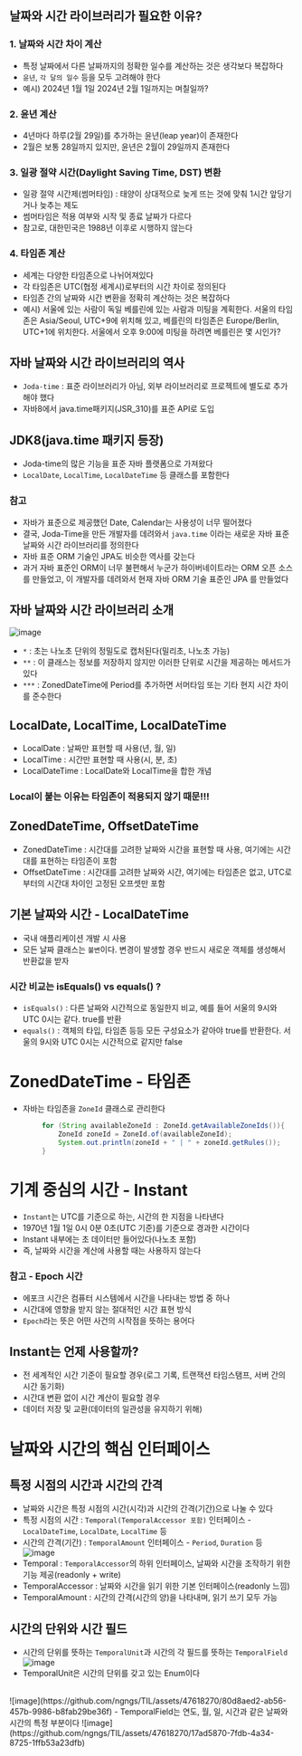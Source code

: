 ## 날짜와 시간 라이브러리가 필요한 이유?

### 1. 날짜와 시간 차이 계산
- 특정 날짜에서 다른 날짜까지의 정확한 일수를 계산하는 것은 생각보다 복잡하다
- `윤년`, `각 달의 일수` 등을 모두 고려해야 한다
- 예시) 2024년 1월 1일 2024년 2월 1일까지는 며칠일까?

### 2. 윤년 계산
- 4년마다 하루(2월 29일)를 추가하는 윤년(leap year)이 존재한다
- 2월은 보통 28일까지 있지만, 윤년은 2월이 29일까지 존재한다

### 3. 일광 절약 시간(Daylight Saving Time, DST) 변환
- 일광 절약 시간제(썸머타임) : 태양이 상대적으로 늦게 뜨는 것에 맞춰 1시간 앞당기거나 늦추는 제도
- 썸머타임은 적용 여부와 시작 및 종료 날짜가 다르다
- 참고로, 대한민국은 1988년 이후로 시행하지 않는다

### 4. 타임존 계산
- 세계는 다양한 타임존으로 나뉘어져있다
- 각 타임존은 UTC(협정 세계시)로부터의 시간 차이로 정의된다
- 타임존 간의 날짜와 시간 변환을 정확히 계산하는 것은 복잡하다
- 예시) 서울에 있는 사람이 독일 베를린에 있는 사람과 미팅을 계획한다. 서울의 타임존은 Asia/Seoul, UTC+9에 위치해 있고, 베를린의 타임존은 Europe/Berlin, UTC+1에 위치한다. 서울에서 오후 9:00에 미팅을 하려면 베를린은 몇 시인가?

 ## 자바 날짜와 시간 라이브러리의 역사
 - `Joda-time` : 표준 라이브러리가 아님, 외부 라이브러리로 프로젝트에 별도로 추가해야 했다
 - 자바8에서 java.time패키지(JSR_310)를 표준 API로 도입

## JDK8(java.time 패키지 등장)
- Joda-time의 많은 기능을 표준 자바 플랫폼으로 가져왔다
- `LocalDate`, `LocalTime`, `LocalDateTime` 등 클래스를 포함한다

### 참고
- 자바가 표준으로 제공했던 Date, Calendar는 사용성이 너무 떨어졌다
- 결국, Joda-Time을 만든 개발자를 데려와서 `java.time` 이라는 새로운 자바 표준 날짜와 시간 라이브러리를 정의한다
- 자바 표준 ORM 기술인 JPA도 비슷한 역사를 갖는다
- 과거 자바 표준인 ORM이 너무 불편해서 누군가 하이버네이트라는 ORM 오픈 소스를 만들었고, 이 개발자를 데려와서 현재 자바 ORM 기술 표준인 JPA 를 만들었다

## 자바 날짜와 시간 라이브러리 소개
![image](https://github.com/ngngs/TIL/assets/47618270/5b5f7a78-5c48-4dfa-90ac-571ee50dfe92)
- `*` : 초는 나노초 단위의 정밀도로 캡처된다(밀리초, 나노초 가능)
- `**` : 이 클래스는 정보를 저장하지 않지만 이러한 단위로 시간을 제공하는 메서드가 있다
- `***` : ZonedDateTime에 Period를 추가하면 서머타임 또는 기타 현지 시간 차이를 준수한다

 
## LocalDate, LocalTime, LocalDateTime
- LocalDate : 날짜만 표현할 때 사용(년, 월, 일)
- LocalTime : 시간만 표현할 때 사용(시, 분, 초)
- LocalDateTime : LocalDate와 LocalTime을 합한 개념

### Local이 붙는 이유는 타임존이 적용되지 않기 때문!!!

## ZonedDateTime, OffsetDateTime
- ZonedDateTime : 시간대를 고려한 날짜와 시간을 표현할 때 사용, 여기에는 시간대를 표현하는 타임존이 포함
- OffsetDateTime : 시간대를 고려한 날짜와 시간, 여기에는 타임존은 없고, UTC로부터의 시간대 차이인 고정된 오프셋만 포함


## 기본 날짜와 시간 - LocalDateTime
- 국내 애플리케이션 개발 시 사용
- 모든 날짜 클래스는 `불변`이다. 변경이 발생할 경우 반드시 새로운 객체를 생성해서 반환값을 받자

### 시간 비교는 isEquals() vs equals() ?
- `isEquals()` : 다른 날짜와 시간적으로 동일한지 비교, 예를 들어 서울의 9시와 UTC 0시는 같다. true를 반환
- `equals()` : 객체의 타입, 타임존 등등 모든 구성요소가 같아야 true를 반환한다. 서울의 9시와 UTC 0시는 시간적으로 같지만 false

# ZonedDateTime - 타임존
- 자바는 타임존을 `ZoneId` 클래스로 관리한다
```java
        for (String availableZoneId : ZoneId.getAvailableZoneIds()){
            ZoneId zoneId = ZoneId.of(availableZoneId);
            System.out.println(zoneId + " | " + zoneId.getRules());
        }
```

# 기계 중심의 시간 - Instant
- `Instant`는 UTC를 기준으로 하는, 시간의 한 지점을 나타낸다
- 1970년 1월 1일 0시 0분 0초(UTC 기준)를 기준으로 경과한 시간이다
- Instant 내부에는 초 데이터만 들어있다(나노초 포함)
- 즉, 날짜와 시간을 계산에 사용할 때는 사용하지 않는다

### 참고 - Epoch 시간
- 에포크 시간은 컴퓨터 시스템에서 시간을 나타내는 방법 중 하나
- 시간대에 영향을 받지 않는 절대적인 시간 표현 방식
- `Epoch`라는 뜻은 어떤 사건의 시작점을 뜻하는 용어다

## Instant는 언제 사용할까?
- 전 세계적인 시간 기준이 필요할 경우(로그 기록, 트랜잭션 타임스탬프, 서버 간의 시간 동기화)
- 시간대 변환 없이 시간 계산이 필요할 경우
- 데이터 저장 및 교환(데이터의 일관성을 유지하기 위해)


# 날짜와 시간의 핵심 인터페이스

## 특정 시점의 시간과 시간의 간격
- 날짜와 시간은 특정 시점의 시간(시각)과 시간의 간격(기간)으로 나눌 수 있다
- 특정 시점의 시간 : `Temporal(TemporalAccessor 포함)` 인터페이스 - `LocalDateTime`, `LocalDate`, `LocalTime` 등
- 시간의 간격(기간) : `TemporalAmount` 인터페이스 - `Period`, `Duration` 등
![image](https://github.com/ngngs/TIL/assets/47618270/7ff5b8bb-0ecc-4825-97fd-5bd31f081113)
- Temporal : `TemporalAccessor`의 하위 인터페이스, 날짜와 시간을 조작하기 위한 기능 제공(readonly + write)
- TemporalAccessor : 날짜와 시간을 읽기 위한 기본 인터페이스(readonly 느낌)
- TemporalAmount : 시간의 간격(시간의 양)을 나타내며, 읽기 쓰기 모두 가능

## 시간의 단위와 시간 필드
- 시간의 단위를 뜻하는 `TemporalUnit`과 시간의 각 필드를 뜻하는 `TemporalField`
![image](https://github.com/ngngs/TIL/assets/47618270/a006a638-500a-4278-9ecc-7e490b7d93b9)
- TemporalUnit은 시간의 단위를 갖고 있는 Enum이다
<br>
![image](https://github.com/ngngs/TIL/assets/47618270/80d8aed2-ab56-457b-9986-b8fab29be36f)
- TemporalField는 연도, 월, 일, 시간과 같은 날짜와 시간의 특정 부분이다
![image](https://github.com/ngngs/TIL/assets/47618270/17ad5870-7fdb-4a34-8725-1ffb53a23dfb)

